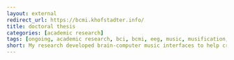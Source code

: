 ```yaml
---
layout: external
redirect_url: https://bcmi.khofstadter.info/
title: doctoral thesis
categories: [academic research]
tags: [ongoing, academic research, bci, bcmi, eeg, music, musification, neuro-feedback, supercollider, programming]
short: My research developed brain-computer music interfaces to help create and maintain meditative states of mind.
---
```

